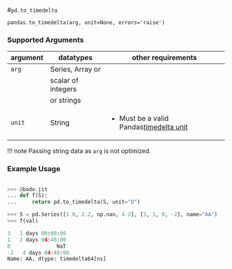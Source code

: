#`pd.to_timedelta`


`pandas.to_timedelta(arg, unit=None, errors='raise')`

### Supported Arguments

| argument           | datatypes          | other requirements                                                                                                                                           |
|--------------------|--------------------|--------------------------------------------------------------------------------------------------------------------------------------------------------------|
| `arg`              | Series, Array or   |                                                                                                                                                              |
|                    | scalar of integers |                                                                                                                                                              |
|                    | or strings         |                                                                                                                                                              |
| `unit`             | String             | <ul><li>Must be a valid Pandas[timedelta unit](https://pandas.pydata.org/pandas-docs/stable/user_guide/timeseries.html#timeseries-offset-aliases) </li></ul> |

!!! note
    Passing string data as `arg` is not optimized.

### Example Usage

```py

>>> @bodo.jit
... def f(S):
...     return pd.to_timedelta(S, unit="D")

>>> S = pd.Series([1.0, 2.2, np.nan, 4.2], [3, 1, 0, -2], name="AA")
>>> f(val)

3   1 days 00:00:00
1   2 days 04:48:00
0               NaT
-2   4 days 04:48:00
Name: AA, dtype: timedelta64[ns]
```

